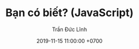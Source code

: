 ---
layout: post
title: "Bạn có biết? (JavaScript)"
date: 2019-11-15 11:00:00 +0700
categories: frontend
author: Trần Đức Lĩnh
tag: frontend
img-title: /assets/img/blog18.jpg
permalink: /on-lai-khai-niem-co-ban-trong-javascript
---